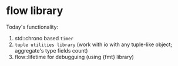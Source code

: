 # flow library

Today's functionality:

1. std::chrono based `timer`
2. `tuple utilities library` (work with io with any tuple-like object; aggregate's type
fields count)
3. flow::lifetime for debugguing (using {fmt} library)
